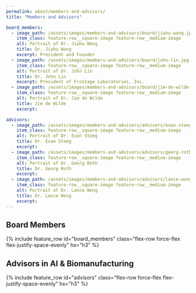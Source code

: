 ```yaml
---
permalink: about/members-and-advisors/
title: "Members and Advisors"

board_members:
  - image_path: /assets/images/members-and-advisors/board/jiahu-wang.jpg
    item_class: feature-row__square-image feature-row__medium-image
    alt: Portrait of Dr. Jiahu Wang
    title: Dr. Jiahu Wang
    excerpt: President and Founder
  - image_path: /assets/images/members-and-advisors/board/john-lin.jpg
    item_class: feature-row__square-image feature-row__medium-image
    alt: Portrait of Dr. John Lin
    title: Dr. John Lin
    excerpt: President of Frontage Laboratories, Inc.
  - image_path: /assets/images/members-and-advisors/board/jim-de-wilde.jpg
    item_class: feature-row__square-image feature-row__medium-image
    alt: Portrait of Dr. Jim de Wilde
    title: Jim de Wilde
    excerpt:

advisors:
  - image_path: /assets/images/members-and-advisors/advisors/evan-steeg.jpg
    item_class: feature-row__square-image feature-row__medium-image
    alt: Portrait of Dr. Evan Steeg
    title: Dr. Evan Steeg
    excerpt: 
  - image_path: /assets/images/members-and-advisors/advisors/georg-roth.jpg
    item_class: feature-row__square-image feature-row__medium-image
    alt: Portrait of Dr. Georg Roth
    title: Dr. Georg Roth
    excerpt: 
  - image_path: /assets/images/members-and-advisors/advisors/lance-wong.jpg
    item_class: feature-row__square-image feature-row__medium-image
    alt: Portrait of Dr. Lance Wong
    title: Dr. Lance Wong
    excerpt: 
---
```


## Board Members

{% include feature_row id="board_members" class="flex-row force-flex flex-justify-space-evenly" hx="h3" %}

## Advisors in AI & Biomanufacturing

{% include feature_row id="advisors" class="flex-row force-flex flex-justify-space-evenly" hx="h3" %}

